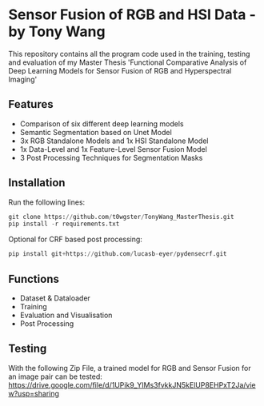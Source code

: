 # Sensor Fusion of RGB and HSI Data - by Tony Wang

This repository contains all the program code used in the training, testing and evaluation of my Master Thesis 'Functional Comparative Analysis of Deep Learning Models for Sensor Fusion of RGB and Hyperspectral Imaging'

## Features
- Comparison of six different deep learning models
- Semantic Segmentation based on Unet Model
- 3x RGB Standalone Models and 1x HSI Standalone Model
- 1x Data-Level and 1x Feature-Level Sensor Fusion Model
- 3 Post Processing Techniques for Segmentation Masks

## Installation
Run the following lines:
```python
git clone https://github.com/t0wgster/TonyWang_MasterThesis.git
pip install -r requirements.txt
```

Optional  for CRF based post processing:
```python
pip install git+https://github.com/lucasb-eyer/pydensecrf.git
```

## Functions
- Dataset & Dataloader
- Training
- Evaluation and Visualisation
- Post Processing

## Testing
With the following Zip File, a trained model for RGB and Sensor Fusion for an image pair can be tested:
https://drive.google.com/file/d/1UPik9_YIMs3fvkkJN5kElUP8EHPxT2Ja/view?usp=sharing


